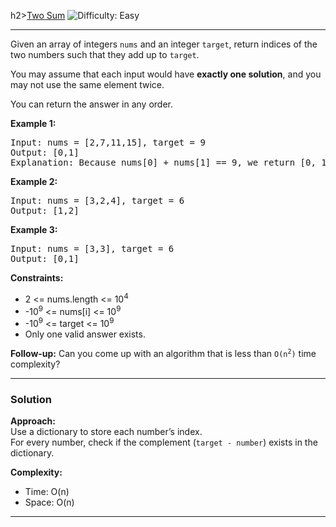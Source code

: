h2><a href="https://leetcode.com/problems/two-sum">Two Sum</a></h2>
<img src='https://img.shields.io/badge/Difficulty-Easy-brightgreen' alt='Difficulty: Easy' />
<hr>

<p>Given an array of integers <code>nums</code> and an integer <code>target</code>, return indices of the two numbers such that they add up to <code>target</code>.</p>

<p>You may assume that each input would have <strong>exactly one solution</strong>, and you may not use the same element twice.</p>

<p>You can return the answer in any order.</p>

<p><strong>Example 1:</strong></p>
<pre>
Input: nums = [2,7,11,15], target = 9
Output: [0,1]
Explanation: Because nums[0] + nums[1] == 9, we return [0, 1].
</pre>

<p><strong>Example 2:</strong></p>
<pre>
Input: nums = [3,2,4], target = 6
Output: [1,2]
</pre>

<p><strong>Example 3:</strong></p>
<pre>
Input: nums = [3,3], target = 6
Output: [0,1]
</pre>

<p><strong>Constraints:</strong></p>
<ul>
  <li>2 &lt;= nums.length &lt;= 10<sup>4</sup></li>
  <li>-10<sup>9</sup> &lt;= nums[i] &lt;= 10<sup>9</sup></li>
  <li>-10<sup>9</sup> &lt;= target &lt;= 10<sup>9</sup></li>
  <li>Only one valid answer exists.</li>
</ul>

<p><strong>Follow-up:</strong> Can you come up with an algorithm that is less than <code>O(n<sup>2</sup>)</code> time complexity?</p>

---

### Solution

**Approach:**  
Use a dictionary to store each number’s index.  
For every number, check if the complement (`target - number`) exists in the dictionary.

**Complexity:**  
- Time: O(n)  
- Space: O(n)

---

